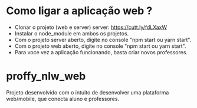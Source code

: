 # Como ligar a aplicação web ?
- Clonar o projeto (web e server)
  server: https://cutt.ly/fdLXaxW
- Instalar o node_module em ambos os projetos.
- Com o projeto server aberto, digite no console "npm start ou yarn start".
- Com o projeto web aberto, digite no console "npm start ou yarn start".
- Para voce vez a aplicação funcionando, basta criar novos professores.

# proffy_nlw_web
Projeto desenvolvido com o intuito de desenvolver uma plataforma web/mobile, que conecta aluno e professores.

